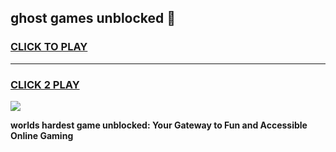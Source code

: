 
## ghost games unblocked 👋
<h3>
<a href="https://premium.freeplayer.one?title=ghost_games_unblocked&ref=13F">CLICK TO PLAY</a></h3>
<hr>

<h3>
<a href="https://premium.freeplayer.one?title=ghost_games_unblocked&ref=13F">CLICK 2 PLAY</a>
  
</h3>

<a href="https://premium.freeplayer.one?title=ghost_games_unblocked&ref=12F/"><img src="https://clearcache.store/games.png"></a>


**worlds hardest game unblocked: Your Gateway to Fun and Accessible Online Gaming**
